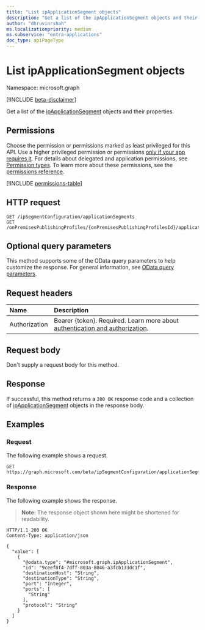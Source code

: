 ```yaml
---
title: "List ipApplicationSegment objects"
description: "Get a list of the ipApplicationSegment objects and their properties."
author: "dhruvinrshah"
ms.localizationpriority: medium
ms.subservice: "entra-applications"
doc_type: apiPageType
---
```


# List ipApplicationSegment objects

Namespace: microsoft.graph

[!INCLUDE [beta-disclaimer](../../includes/beta-disclaimer.md)]

Get a list of the [ipApplicationSegment](../resources/ipapplicationsegment.md) objects and their properties.

## Permissions

Choose the permission or permissions marked as least privileged for this API. Use a higher privileged permission or permissions [only if your app requires it](/graph/permissions-overview#best-practices-for-using-microsoft-graph-permissions). For details about delegated and application permissions, see [Permission types](/graph/permissions-overview#permission-types). To learn more about these permissions, see the [permissions reference](/graph/permissions-reference).

<!-- {
  "blockType": "permissions",
  "name": "onpremisespublishingprofile-list-applicationsegments-permissions"
}
-->
[!INCLUDE [permissions-table](../includes/permissions/onpremisespublishingprofile-list-applicationsegments-permissions.md)]

## HTTP request

<!-- {
  "blockType": "ignored"
}
-->
``` http
GET /ipSegmentConfiguration/applicationSegments
GET /onPremisesPublishingProfiles/{onPremisesPublishingProfilesId}/applicationSegments
```

## Optional query parameters

This method supports some of the OData query parameters to help customize the response. For general information, see [OData query parameters](/graph/query-parameters).

## Request headers

|Name|Description|
|:---|:---|
|Authorization|Bearer {token}. Required. Learn more about [authentication and authorization](/graph/auth/auth-concepts).|

## Request body

Don't supply a request body for this method.

## Response

If successful, this method returns a `200 OK` response code and a collection of [ipApplicationSegment](../resources/ipapplicationsegment.md) objects in the response body.

## Examples

### Request

The following example shows a request.
<!-- {
  "blockType": "request",
  "name": "list_ipapplicationsegment"
}
-->
``` http
GET https://graph.microsoft.com/beta/ipSegmentConfiguration/applicationSegments
```


### Response

The following example shows the response.
>**Note:** The response object shown here might be shortened for readability.
<!-- {
  "blockType": "response",
  "truncated": true,
  "@odata.type": "Collection(microsoft.graph.ipApplicationSegment)"
}
-->
``` http
HTTP/1.1 200 OK
Content-Type: application/json

{
  "value": [
    {
      "@odata.type": "#microsoft.graph.ipApplicationSegment",
      "id": "9ceef8f4-7dff-803a-8046-a3fcb133dc1f",
      "destinationHost": "String",
      "destinationType": "String",
      "port": "Integer",
      "ports": [
        "String"
      ],
      "protocol": "String"
    }
  ]
}
```

